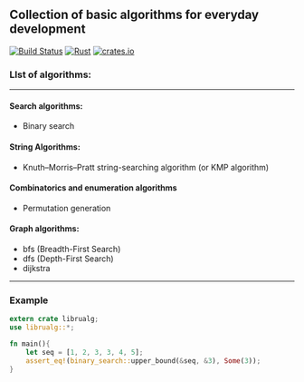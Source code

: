 ## Collection of basic algorithms for everyday development
[![Build Status](https://travis-ci.org/myduomilia/librualg.svg?branch=master)](https://travis-ci.org/myduomilia/librualg)
[![Rust](https://github.com/myduomilia/librualg/actions/workflows/rust.yml/badge.svg)](https://github.com/myduomilia/librualg/actions/workflows/rust.yml)
[![crates.io](https://img.shields.io/crates/v/librualg)](https://crates.io/crates/librualg)

### LIst of algorithms:
<hr/>

#### Search algorithms:
- Binary search

#### String Algorithms:
- Knuth–Morris–Pratt string-searching algorithm (or KMP algorithm)
#### Combinatorics and enumeration algorithms
- Permutation generation
#### Graph algorithms:
- bfs (Breadth-First Search)
- dfs (Depth-First Search)
- dijkstra

<hr/>

### Example
```rust
extern crate librualg;
use librualg::*;

fn main(){
    let seq = [1, 2, 3, 3, 4, 5];
    assert_eq!(binary_search::upper_bound(&seq, &3), Some(3));
}
```